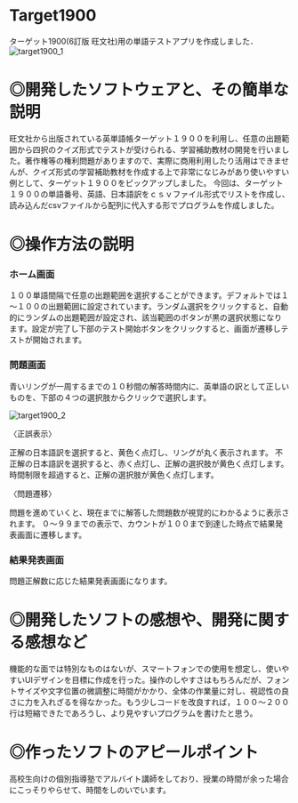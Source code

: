 # Target1900

ターゲット1900(6訂版 旺文社)用の単語テストアプリを作成しました．
![target1900_1](https://user-images.githubusercontent.com/101140119/202908453-eb213b72-a01c-4cd2-b8b4-5f5cfc18083c.png)

# ◎開発したソフトウェアと、その簡単な説明

旺文社から出版されている英単語帳ターゲット１９００を利用し、任意の出題範囲から四択のクイズ形式でテストが受けられる、学習補助教材の開発を行いました。著作権等の権利問題がありますので、実際に商用利用したり活用はできませんが、クイズ形式の学習補助教材を作成する上で非常になじみがあり使いやすい例として、ターゲット１９００をピックアップしました。
今回は、ターゲット１９００の単語番号、英語、日本語訳をｃｓｖファイル形式でリストを作成し、読み込んだcsvファイルから配列に代入する形でプログラムを作成しました。

# ◎操作方法の説明

### ホーム画面
１００単語間隔で任意の出題範囲を選択することができます。デフォルトでは１～１００の出題範囲に設定されています。ランダム選択をクリックすると、自動的にランダムの出題範囲が設定され、該当範囲のボタンが黒の選択状態になります。設定が完了し下部のテスト開始ボタンをクリックすると、画面が遷移しテストが開始されます。

### 問題画面
青いリングが一周するまでの１０秒間の解答時間内に、英単語の訳として正しいものを、下部の４つの選択肢からクリックで選択します。

![target1900_2](https://user-images.githubusercontent.com/101140119/202908459-7c8b0668-6a68-4d1d-8088-db692cbb1786.png)

〈正誤表示〉

正解の日本語訳を選択すると、黄色く点灯し、リングが丸く表示されます。
不正解の日本語訳を選択すると、赤く点灯し、正解の選択肢が黄色く点灯します。
時間制限を超過すると、正解の選択肢が黄色く点灯します。

〈問題遷移〉

問題を進めていくと、現在までに解答した問題数が視覚的にわかるように表示されます。
０～９９までの表示で、カウントが１００まで到達した時点で結果発表画面に遷移します。

### 結果発表画面
問題正解数に応じた結果発表画面になります。


# ◎開発したソフトの感想や、開発に関する感想など
機能的な面では特別なものはないが、スマートフォンでの使用を想定し、使いやすいUIデザインを目標に作成を行った。操作のしやすさはもちろんだが、フォントサイズや文字位置の微調整に時間がかかり、全体の作業量に対し、視認性の良さに力を入れざるを得なかった。もう少しコードを改良すれば，１００～２００行は短縮できたであろうし、より見やすいプログラムを書けたと思う。

# ◎作ったソフトのアピールポイント
高校生向けの個別指導塾でアルバイト講師をしており、授業の時間が余った場合にこっそりやらせて、時間をしのいでいます。

